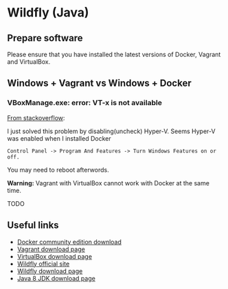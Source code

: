 # Wildfly (Java) #

## Prepare software ##

Please ensure that you have installed the latest versions of Docker, Vagrant and VirtualBox.

## Windows + Vagrant vs Windows + Docker ##

### VBoxManage.exe: error: VT-x is not available ###

[From stackoverflow](https://stackoverflow.com/questions/37955942/vagrant-up-vboxmanage-exe-error-vt-x-is-not-available-verr-vmx-no-vmx-code):

I just solved this problem by disabling(uncheck) Hyper-V. Seems Hyper-V was enabled when I installed Docker

    Control Panel -> Program And Features -> Turn Windows Features on or off.

You may need to reboot afterwords.

**Warning:** Vagrant with VirtualBox cannot work with Docker at the same time.

TODO

## Useful links ##

* [Docker community edition download](https://www.docker.com/community-edition)
* [Vagrant download page](https://www.vagrantup.com/downloads.html)
* [VirtualBox download page](https://www.virtualbox.org/wiki/Downloads)
* [Wildfly official site](http://wildfly.org/)
* [Wildfly download page](http://wildfly.org/downloads/)
* [Java 8 JDK download page](http://www.oracle.com/technetwork/java/javase/downloads/jdk8-downloads-2133151.html)
